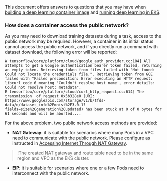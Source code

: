 
This document offers answers to questions that you may have when [building a deep learning container image](https://intl.cloud.tencent.com/document/product/457/42059) and [running deep learning in EKS](https://intl.cloud.tencent.com/document/product/457/42060).


### How does a container access the public network?

As you may need to download training datasets during a task, access to the public network may be required. However, a container in its initial status cannot access the public network, and if you directly run a command with dataset download, the following error will be reported:

```shell
W tensorflow/core/platform/cloud/google_auth_provider.cc:184] All attempts to get a Google authentication bearer token failed, returning an empty token. Retrieving token from files failed with "Not found: Could not locate the credentials file.". Retrieving token from GCE failed with "Failed precondition: Error executing an HTTP request: libcurl code 6 meaning 'Couldn't resolve host name', error details: Could not resolve host: metadata".
E tensorflow/core/platform/cloud/curl_http_request.cc:614] The transmission  of request 0x5b328e0 (URI: https://www.googleapis.com/storage/v1/b/tfds-data/o/dataset_info%2Fmnist%2F3.0.1?fields=size%2Cgeneration%2Cupdated) has been stuck at 0 of 0 bytes for 61 seconds and will be aborted....
```

For the above problem, two public network access methods are provided:

- **NAT Gateway**: it is suitable for scenarios where many Pods in a VPC need to communicate with the public network. Please configure as instructed in [Accessing Internet Through NAT Gateway](https://intl.cloud.tencent.com/document/product/457/38369).
>!The created NAT gateway and route table need to be in the same region and VPC as the EKS cluster.
- **EIP**: it is suitable for scenarios where one or a few Pods need to interconnect with the public network. 

